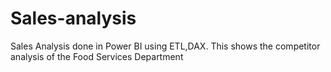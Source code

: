 # Sales-analysis
Sales Analysis done in Power BI using ETL,DAX. This shows the competitor analysis of the Food Services Department
